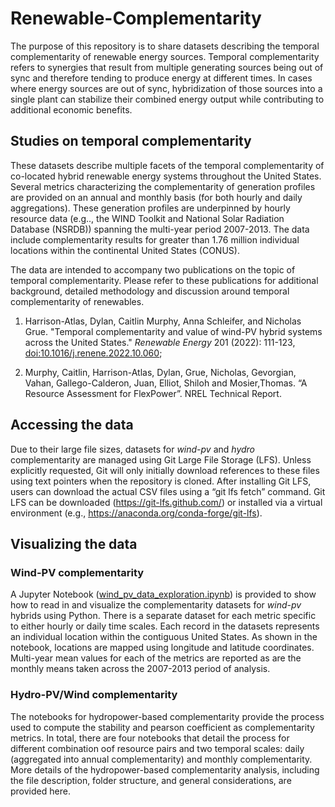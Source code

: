 # Renewable-Complementarity
The purpose of this repository is to share datasets describing the temporal complementarity of renewable energy sources. Temporal complementarity refers to synergies that result from multiple generating sources being out of sync and therefore tending to produce energy at different times. In cases where energy sources are out of sync, hybridization of those sources into a single plant can stabilize their combined energy output while contributing to additional economic benefits.

## Studies on temporal complementarity

These datasets describe multiple facets of the temporal complementarity of co-located hybrid renewable energy systems throughout the United States. Several metrics characterizing the complementarity of generation profiles are provided on an annual and monthly basis (for both hourly and daily aggregations). These generation profiles are underpinned by hourly resource data (e.g.., the WIND Toolkit and National Solar Radiation Database (NSRDB)) spanning the multi-year period 2007-2013. The data include complementarity results for greater than 1.76 million individual locations within the continental United States (CONUS). 

The data are intended to accompany two publications on the topic of temporal complementarity. Please refer to these publications for additional background, detailed methodology and discussion around temporal complementarity of renewables. 

1) Harrison-Atlas, Dylan, Caitlin Murphy, Anna Schleifer, and Nicholas Grue. "Temporal complementarity and value of wind-PV hybrid systems across the United States." *Renewable Energy* 201 (2022): 111-123, [doi:10.1016/j.renene.2022.10.060](https://doi.org/10.1016/j.renene.2022.10.060); 

2) Murphy, Caitlin, Harrison-Atlas, Dylan, Grue, Nicholas, Gevorgian, Vahan, Gallego-Calderon, Juan, Elliot, Shiloh and Mosier,Thomas. “A Resource Assessment for FlexPower”. NREL Technical Report.

## Accessing the data
Due to their large file sizes, datasets for *wind-pv* and *hydro* complementarity are managed using Git Large File Storage (LFS). Unless explicitly requested, Git will only initially download references to these files using text pointers when the repository is cloned. After installing Git LFS, users can download the actual CSV files using a “git lfs fetch” command. Git LFS can be downloaded (https://git-lfs.github.com/) or installed via a virtual environment (e.g., https://anaconda.org/conda-forge/git-lfs).

## Visualizing the data

### Wind-PV complementarity

A Jupyter Notebook ([wind_pv_data_exploration.ipynb](wind_pv_data_exploration.ipynb)) is provided to show how to read in and visualize the complementarity datasets for *wind-pv* hybrids using Python. There is a separate dataset for each metric specific to either hourly or daily time scales. Each record in the datasets represents an individual location within the contiguous United States. As shown in the notebook, locations are mapped using longitude and latitude coordinates. Multi-year mean values for each of the metrics are reported as are the monthly means taken across the 2007-2013 period of analysis.

### Hydro-PV/Wind complementarity

The notebooks for hydropower-based complementarity provide the process used to compute the stability and pearson coefficient as complementarity metrics. In total, there are four notebooks that detail the process for different combination oof resource pairs and two temporal scales: daily (aggregated into annual complementarity) and monthly complementarity. More details of the hydropower-based complementarity analysis, including the file description, folder structure, and general considerations, are provided here.